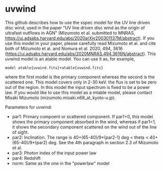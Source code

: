 # uvwind
This github describes how to use the xspec model for the UV line driven disc wind, used in the paper "UV line driven disc wind as the origin of ultrafast outflows in AGN" (Mizumoto et al. submitted to MNRAS, https://ui.adsabs.harvard.edu/abs/2020arXiv200301137M/abstract). If you use this model in your paper, please carefully read Mizumoto et al. and cite both of Mizumoto et al. and Nomura et al. 2020, 494, 3616 (https://ui.adsabs.harvard.edu/abs/2020MNRAS.494.3616N/abstract).
This uvwind model is an atable model. You can use it as, for example, 
~~~
model atable{uvwind.fits}+atable{uvwind.fits}
~~~
where the first model is the primary component whereas the second is the scattered one.
This model covers only in 2-30 keV. the flux is set to be zero out of the region.
In this model the input spectrum is fixed to be a power law. If you would like to use this model as a mtable model, please contact Misaki Mizumoto (mizumoto.misaki.n68_at_kyoto-u.jp).

Parameters for uvwind:
* par1:   Primary compoent or scattered component. If par1=0, this model shows the primary component absorbed in the wind, whereas if par1=1, it shows the secondary component scattered on the wind out of the line of sight.
* par2:   Inclination. The range is 40+(65-40)/9*(par2-1) deg < theta < 40+(65-40)/9*(par2) deg. See the 4th paragraph in section 2.3 of Mizumoto et al.
* par3:   Photon index of the input power law
* par4:   Redshift
* norm:   Same as the one in the "powerlaw" model
